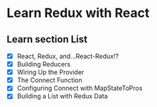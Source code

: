 # Learn Redux with React

## Learn section List

- [x] React, Redux, and...React-Redux!?
- [x] Building Reducers
- [x] Wiring Up the Provider
- [x] The Connect Function
- [x] Configuring Connect with MapStateToPros
- [x] Building a List with Redux Data
